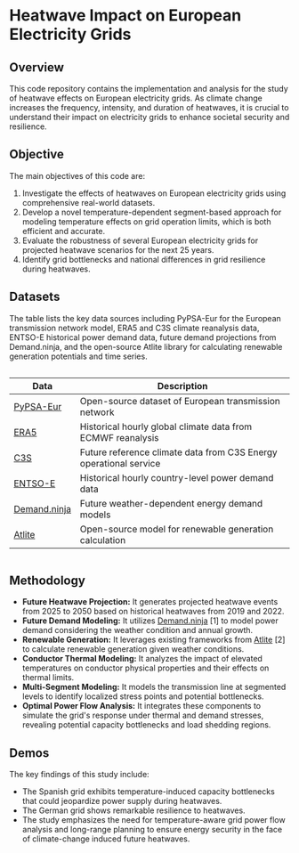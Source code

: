 # Heatwave Impact on European Electricity Grids

## Overview
This code repository contains the implementation and analysis for the study of heatwave effects on European electricity grids. As climate change increases the frequency, intensity, and duration of heatwaves, it is crucial to understand their impact on electricity grids to enhance societal security and resilience.

## Objective
The main objectives of this code are:
1. Investigate the effects of heatwaves on European electricity grids using comprehensive real-world datasets.
2. Develop a novel temperature-dependent segment-based approach for modeling temperature effects on grid operation limits, which is both efficient and accurate.
3. Evaluate the robustness of several European electricity grids for projected heatwave scenarios for the next 25 years.
4. Identify grid bottlenecks and national differences in grid resilience during heatwaves.

## Datasets
The table lists the key data sources including PyPSA-Eur for the European transmission network model, ERA5 and C3S climate reanalysis data, ENTSO-E historical power demand data, future demand projections from Demand.ninja, and the open-source Atlite library for calculating renewable generation potentials and time series.

<div style="overflow-x: auto;">
<table>
<thead>
<tr>
<th>Data</th>
<th>Description</th>
</tr>
</thead>
<tbody>
<tr>
<td><a href="https://pypsa-eur.readthedocs.io/">PyPSA-Eur</a></td>
<td>Open-source dataset of European transmission network</td>
</tr>
<tr>
<td><a href="https://cds.climate.copernicus.eu/datasets/reanalysis-era5-pressure-levels?tab=overview">ERA5</a></td>
<td>Historical hourly global climate data from ECMWF reanalysis</td>
</tr>
<tr>
<td><a href="https://cds.climate.copernicus.eu/datasets/sis-energy-derived-projections?tab=overview">C3S</a></td>
<td>Future reference climate data from C3S Energy operational service</td>
</tr>
<tr>
<td><a href="https://www.entsoe.eu/data/power-stats/">ENTSO-E</a></td>
<td>Historical hourly country-level power demand data</td>
</tr>
<tr>
<td><a href="https://demand.ninja/">Demand.ninja</a></td>
<td>Future weather-dependent energy demand models</td>
</tr>
<tr>
<td><a href="https://github.com/PyPSA/atlite">Atlite</a> </td>
<td>Open-source model for renewable generation calculation</td>
</tr>
</tbody>
</table>
</div>

## Methodology
<ul>
<li><strong>Future Heatwave Projection:</strong> It generates projected heatwave events from 2025 to 2050 based on historical heatwaves from 2019 and 2022.</li>
<li><strong>Future Demand Modeling:</strong> It utilizes <a href="https://demand.ninja/">Demand.ninja</a> [1] to model power demand considering the weather condition and annual growth.</li>
<li><strong>Renewable Generation:</strong> It leverages existing frameworks from <a href="https://github.com/PyPSA/atlite">Atlite</a> [2] to calculate renewable generation given weather conditions.</li>
<li><strong>Conductor Thermal Modeling:</strong> It analyzes the impact of elevated temperatures on conductor physical properties and their effects on thermal limits.</li>
<li><strong>Multi-Segment Modeling:</strong> It models the transmission line at segmented levels to identify localized stress points and potential bottlenecks.</li>
<li><strong>Optimal Power Flow Analysis:</strong> It integrates these components to simulate the grid's response under thermal and demand stresses, revealing potential capacity bottlenecks and load shedding regions.</li>

</ul>



## Demos
The key findings of this study include:
- The Spanish grid exhibits temperature-induced capacity bottlenecks that could jeopardize power supply during heatwaves.
- The German grid shows remarkable resilience to heatwaves.
- The study emphasizes the need for temperature-aware grid power flow analysis and long-range planning to ensure energy security in the face of climate-change induced future heatwaves.

